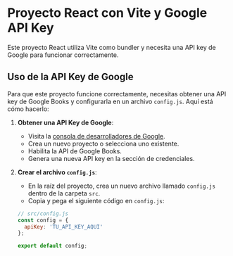 # Proyecto React con Vite y Google API Key

Este proyecto React utiliza Vite como bundler y necesita una API key de Google para funcionar correctamente.

## Uso de la API Key de Google

Para que este proyecto funcione correctamente, necesitas obtener una API key de Google Books y configurarla en un archivo `config.js`. Aquí está cómo hacerlo:

1. **Obtener una API Key de Google**:
   - Visita la [consola de desarrolladores de Google](https://console.developers.google.com/).
   - Crea un nuevo proyecto o selecciona uno existente.
   - Habilita la API de Google Books.
   - Genera una nueva API key en la sección de credenciales.

2. **Crear el archivo `config.js`**:
   - En la raíz del proyecto, crea un nuevo archivo llamado `config.js` dentro de la carpeta `src`.
   - Copia y pega el siguiente código en `config.js`:

   ```javascript
   // src/config.js
   const config = {
     apiKey: 'TU_API_KEY_AQUI'
   };

   export default config;

